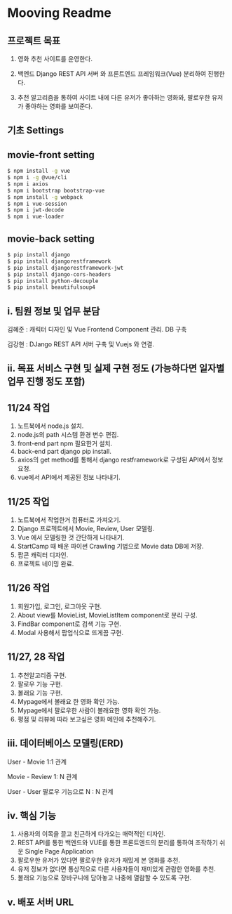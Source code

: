 # Mooving Readme

## 프로젝트 목표

1) 영화 추천 사이트를 운영한다.

2) 백엔드 Django REST API 서버 와 프론트엔드 프레임워크(Vue) 분리하여 진행한다.

3) 추천 알고리즘을 통하여 사이트 내에 다른 유저가 좋아하는 영화와, 팔로우한 유저가 좋아하는 영화를 보여준다.

## 기초 Settings

## movie-front setting

```bash
$ npm install -g vue
$ npm i -g @vue/cli
$ npm i axios
$ npm i bootstrap bootstrap-vue
$ npm install -g webpack
$ npm i vue-session
$ npm i jwt-decode
$ npm i vue-loader
```

## movie-back setting

```bash
$ pip install django
$ pip install djangorestframework
$ pip install djangorestframework-jwt
$ pip install django-cors-headers
$ pip install python-decouple
$ pip install beautifulsoup4
```



## i. 팀원 정보 및 업무 분담

김혜준 : 캐릭터 디자인 및 Vue Frontend Component 관리. DB 구축

김강현 : DJango REST API 서버 구축 및 Vuejs 와 연결.



## ii. 목표 서비스 구현 및 실제 구현 정도 (가능하다면 일자별 업무 진행 정도 포함)

## 11/24 작업

1. 노트북에서 node.js 설치.
2. node.js의 path 시스템 환경 변수 편집.
3. front-end part npm 필요한거 설치.
4. back-end part django pip install.
5. axios의 get method를 통해서 django restframework로 구성된 API에서 정보 요청.
6. vue에서 API에서 제공된 정보 나타내기.

## 11/25 작업

1. 노트북에서 작업한거 컴퓨터로 가져오기.
2. Django 프로젝트에서 Movie, Review, User 모델링.
3. Vue 에서 모델링한 것 간단하게 나타내기.
4. StartCamp 때 배운 파이썬 Crawling 기법으로 Movie data DB에 저장.
5. 팝콘 캐릭터 디자인.
6. 프로젝트 네이밍 완료.

## 11/26 작업

1. 회원가입, 로그인, 로그아웃 구현.
2. About view를 MovieList, MovieListItem component로 분리 구성.
3. FindBar component로 검색 기능 구현.
4. Modal 사용해서 팝업식으로 뜨게끔 구현.

## 11/27, 28 작업

1. 추천알고리즘 구현.
2. 팔로우 기능 구현.
3. 볼래요 기능 구현.
4. Mypage에서 볼래요 한 영화 확인 가능.
5. Mypage에서 팔로우한 사람이 볼래요한 영화 확인 가능.
6. 평점 및 리뷰에 따라 보고싶은 영화 메인에 추천해주기.

## iii. 데이터베이스 모델링(ERD)

User - Movie 1:1 관계

Movie - Review 1: N 관계

User - User 팔로우 기능으로 N : N 관계

## iv. 핵심 기능

1. 사용자의 이목을 끌고 친근하게 다가오는 매력적인 디자인.
2. REST API를 통한 백엔드와 VUE를 통한 프론트엔드의 분리를 통하여 조작하기 쉬운 Single Page Application
3. 팔로우한 유저가 있다면 팔로우한 유저가 재밌게 본 영화를 추천.
4. 유저 정보가 없다면 통상적으로 다른 사용자들이 재미있게 관람한 영화를 추천.
5. 볼래요 기능으로 장바구니에 담아놓고 나중에 열람할 수 있도록 구현.

## v. 배포 서버 URL

